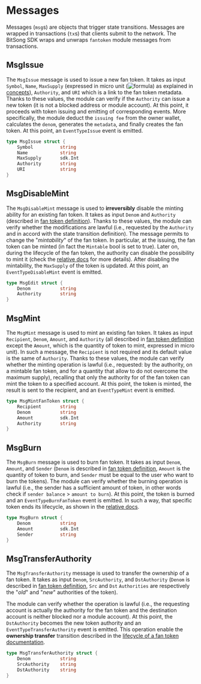 <!-- 
order: 3
-->

# Messages

Messages (`msg`s) are objects that trigger state transitions. Messages are wrapped in transactions (`tx`s) that clients submit to the network. The BitSong SDK wraps and unwraps `fantoken` module messages from transactions.

## MsgIssue
The `MsgIssue` message is used to issue a new fan token. It takes as input `Symbol`, `Name`, `MaxSupply` (expressed in micro unit (![formula](https://render.githubusercontent.com/render/math?math=\color{gray}\mu=10^{-6})) as explained in [concepts](01_concepts.md#Fan-token)), `Authority`, and `URI` which is a link to the fan token metadata. Thanks to these values, the module can verify if the `Authority` can issue a new token (it is not a blocked address or module account). At this point, it proceeds with token issuing and emitting of corresponding events. More specifically, the module deduct the `issuing fee` from the owner wallet, calculates the `denom`, generates the `metadata`, and finally creates the fan token. At this point, an `EventTypeIssue` event is emitted.

```go
type MsgIssue struct {
	Symbol			string
	Name			string
	MaxSupply		sdk.Int
	Authority		string
	URI				string
}
```

## MsgDisableMint
The `MsgDisableMint` message is used to **irreversibly** disable the minting ability for an existing fan token. It takes as input `Denom` and `Authority` (described in [fan token definition](01_concepts.md#Fan-token)). Thanks to these values, the module can verify whether the modifications are lawful (i.e., requested by the `Authority` and in accord with the state transition definition). The message permits to change the "*mintability*" of the fan token. In particular, at the issuing, the fan token can be minted (in fact the `Mintable` bool is set to true). Later on, during the lifecycle of the fan token, the authority can disable the possibility to mint it (check the [relative docs](01_concepts.md#Lifecycle-of-a-fan-token) for more details). After disabling the mintability, the `MaxSupply` of the token is updated. At this point, an `EventTypeDisableMint` event is emitted.

```go
type MsgEdit struct {
	Denom			string
	Authority		string
}
```

## MsgMint

The `MsgMint` message is used to mint an existing fan token. It takes as input `Recipient`, `Denom`, `Amount`, and `Authority` (all described in [fan token definition](01_concepts.md#Fan-token) except the `Amount`, which is the quantity of token to mint, expressed in micro unit). In such a message, the `Recipient` is not required and its default value is the same of `Authority`. 
Thanks to these values, the module can verify whether the minting operation is lawful (i.e., requested: by the authority, on a mintable fan token, and for a quantity that allow to do not overcome the maximum supply), recalling that only the authority for of the fan token can mint the token to a specified account. 
At this point, the token is minted, the result is sent to the recipient, and an `EventTypeMint` event is emitted.

```go
type MsgMintFanToken struct {
	Recipient		string
	Denom			string
	Amount			sdk.Int
	Authority		string
}
```

## MsgBurn

The `MsgBurn` message is used to burn fan token. It takes as input `Denom`, `Amount`, and `Sender` (`Denom` is described in [fan token definition](01_concepts.md#Fan-token), `Amount` is the quantity of token to burn, and `Sender` must be equal to the user who want to burn the tokens).
The module can verify whether the burning operation is lawful (i.e., the sender has a sufficient amount of token, in other words check if `sender balance` > `amount to burn`). At this point, the token is burned and an `EventTypeBurnFanToken` event is emitted.
In such a way, that specific token ends its lifecycle, as shown in the [relative docs](01_concepts.md#Lifecycle-of-a-fan-token).

```go
type MsgBurn struct {
	Denom			string
	Amount			sdk.Int
	Sender			string
}
```

## MsgTransferAuthority

The `MsgTransferAuthority` message is used to transfer the ownership of a fan token. It takes as input `Denom`, `SrcAuthority`, and `DstAuthority` (`Denom` is described in [fan token definition](01_concepts.md#Fan-token), `Src` and `Dst` `Authorities` are respectively the "*old*" and "*new*" authorities of the token).

The module can verify whether the operation is lawful (i.e., the requesting account is actually the authority for the fan token and the destination account is neither blocked nor a module account). 
At this point, the `DstAuthority` becomes the new token authority and an `EventTypeTransferAuthority` event is emitted.
This operation enable the **ownership transfer** transition described in the [lifecycle of a fan token documentation](01_concepts.md#Lifecycle-of-a-fan-token).

```go
type MsgTransferAuthority struct {
	Denom			string
	SrcAuthority	string
	DstAuthority	string
}
```